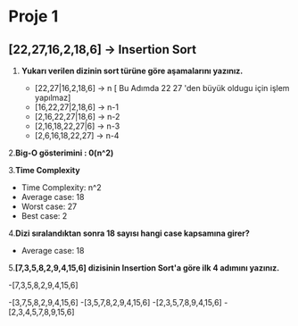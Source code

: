 # Proje 1

## [22,27,16,2,18,6] -> Insertion Sort

1. **Yukarı verilen dizinin sort türüne göre aşamalarını yazınız.**


	- [22,27|16,2,18,6] -> n [ Bu Adımda 22 27 'den büyük oldugu için işlem yapılmaz]
	- [16,22,27|2,18,6] -> n-1
	- [2,16,22,27|18,6] -> n-2
	- [2,16,18,22,27|6] -> n-3
	- [2,6,16,18,22,27] -> n-4


  2.**Big-O gösterimini  : 0(n^2)**



  3.**Time Complexity**


  - Time Complexity: n^2
  - Average case: 18
  - Worst case: 27
  - Best case: 2

4.**Dizi sıralandıktan sonra 18 sayısı hangi case kapsamına girer?**


- Average case: 18



5.**[7,3,5,8,2,9,4,15,6] dizisinin Insertion Sort'a göre ilk 4 adımını yazınız.**


-[7,3,5,8,2,9,4,15,6]

-[3,7,5,8,2,9,4,15,6]
-[3,5,7,8,2,9,4,15,6]
-[2,3,5,7,8,9,4,15,6]
-[2,3,4,5,7,8,9,15,6]